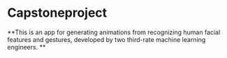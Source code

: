 # Capstoneproject
**This is an app for generating animations from recognizing human facial features and gestures, developed by two third-rate machine learning engineers. **
